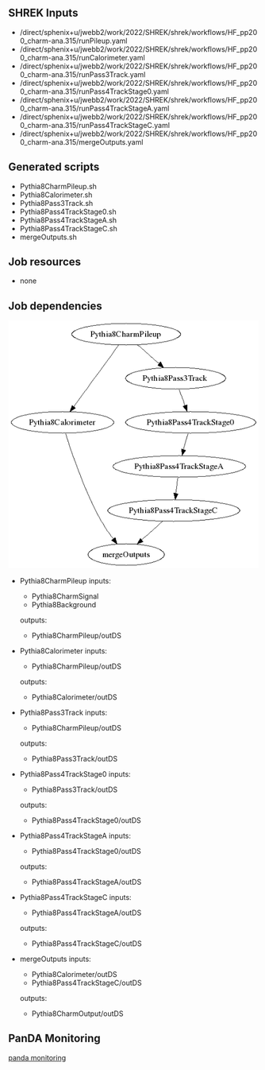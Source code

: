## SHREK Inputs
- /direct/sphenix+u/jwebb2/work/2022/SHREK/shrek/workflows/HF_pp200_charm-ana.315/runPileup.yaml
- /direct/sphenix+u/jwebb2/work/2022/SHREK/shrek/workflows/HF_pp200_charm-ana.315/runCalorimeter.yaml
- /direct/sphenix+u/jwebb2/work/2022/SHREK/shrek/workflows/HF_pp200_charm-ana.315/runPass3Track.yaml
- /direct/sphenix+u/jwebb2/work/2022/SHREK/shrek/workflows/HF_pp200_charm-ana.315/runPass4TrackStage0.yaml
- /direct/sphenix+u/jwebb2/work/2022/SHREK/shrek/workflows/HF_pp200_charm-ana.315/runPass4TrackStageA.yaml
- /direct/sphenix+u/jwebb2/work/2022/SHREK/shrek/workflows/HF_pp200_charm-ana.315/runPass4TrackStageC.yaml
- /direct/sphenix+u/jwebb2/work/2022/SHREK/shrek/workflows/HF_pp200_charm-ana.315/mergeOutputs.yaml
## Generated scripts
- Pythia8CharmPileup.sh
- Pythia8Calorimeter.sh
- Pythia8Pass3Track.sh
- Pythia8Pass4TrackStage0.sh
- Pythia8Pass4TrackStageA.sh
- Pythia8Pass4TrackStageC.sh
- mergeOutputs.sh
## Job resources
- none
## Job dependencies
![Workflow graph](workflow.png)
- Pythia8CharmPileup
  inputs:
  - Pythia8CharmSignal
  - Pythia8Background

  outputs:
  - Pythia8CharmPileup/outDS
- Pythia8Calorimeter
  inputs:
  - Pythia8CharmPileup/outDS

  outputs:
  - Pythia8Calorimeter/outDS
- Pythia8Pass3Track
  inputs:
  - Pythia8CharmPileup/outDS

  outputs:
  - Pythia8Pass3Track/outDS
- Pythia8Pass4TrackStage0
  inputs:
  - Pythia8Pass3Track/outDS

  outputs:
  - Pythia8Pass4TrackStage0/outDS
- Pythia8Pass4TrackStageA
  inputs:
  - Pythia8Pass4TrackStage0/outDS

  outputs:
  - Pythia8Pass4TrackStageA/outDS
- Pythia8Pass4TrackStageC
  inputs:
  - Pythia8Pass4TrackStageA/outDS

  outputs:
  - Pythia8Pass4TrackStageC/outDS
- mergeOutputs
  inputs:
  - Pythia8Calorimeter/outDS
  - Pythia8Pass4TrackStageC/outDS

  outputs:
  - Pythia8CharmOutput/outDS
## PanDA Monitoring
[panda monitoring](https://panda-doma.cern.ch/tasks/?taskname=user.jwebb2.sP22r-hfcharm-pileup-test31-newwf_*)
